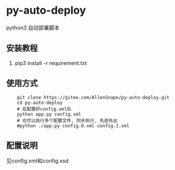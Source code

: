 # py-auto-deploy

python3 自动部署脚本

## 安装教程

1. pip3 install -r requirement.txt

## 使用方式

``` shell
    git clone https://gitee.com/AllenSnape/py-auto-deploy.git
    cd py-auto-deploy
    # 在配置好config.xml后
    python app.py config.xml
    # 也可以执行多个配置文件, 同步执行, 先进先出
    #python ./app.py config.0.xml config.1.xml
```

## 配置说明
见config.xml和config.xsd